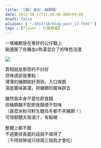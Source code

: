 ```yaml
---
title: '[麵] 維記﹣豬膶麵'
date: 2013-10-17T11:30:00.000+08:00
draft: false
aliases: [ "/2013/10/blog-post_17.html" ]
tags : [flavor - 行膳積腹]
---
```


一堆豬膶放在煮好的公仔麵上  
碗邊圍了些豬血x熱湯混合了的啡色泡渣  

![](/images/waikeenoodle.jpg)

賣相就是那麼的不討好  
但味道卻是重點：  
薄薄的豬膶剛好燙熟，入口爽脆  
湯底薑味甚濃，把豬膶的腥味辟去

  

雖然我本身不愛吃即食麵  
但豬膶麵不配即食麵便不對味  
（甚麼米粉河粉生麵烏冬都不夾豬膶！）  
可惜都麵太吸湯汁，有點糊

  
  
整體上都不錯  
不過要排長龍的話就不值得了  
（不用排隊或只排兩三個我才會吃）
